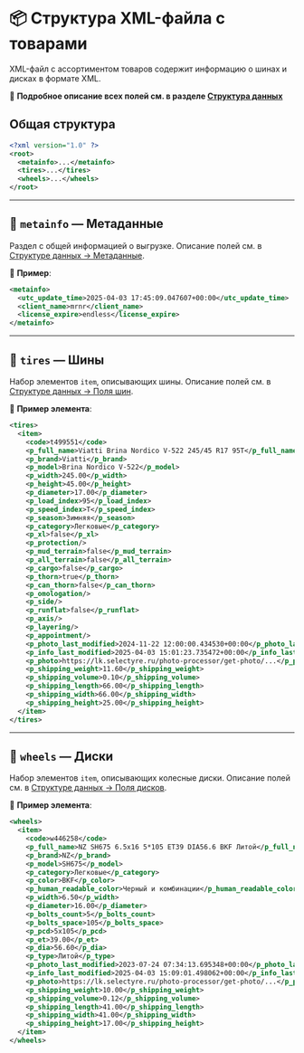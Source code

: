 # 📦 Структура XML-файла с товарами

XML-файл с ассортиментом товаров содержит информацию о шинах и дисках в формате XML.

📖 **Подробное описание всех полей см. в разделе [Структура данных](../data_structure.md)**

## Общая структура

```xml
<?xml version="1.0" ?>
<root>
  <metainfo>...</metainfo>
  <tires>...</tires>
  <wheels>...</wheels>
</root>
```

---

## 🧠 `metainfo` — Метаданные

Раздел с общей информацией о выгрузке. Описание полей см. в [Структуре данных → Метаданные](../data_structure.md#метаданные-metainfo).

📌 **Пример**:

```xml
<metainfo>
  <utc_update_time>2025-04-03 17:45:09.047607+00:00</utc_update_time>
  <client_name>mrnr</client_name>
  <license_expire>endless</license_expire>
</metainfo>
```

---

## 🛞 `tires` — Шины

Набор элементов `item`, описывающих шины. Описание полей см. в [Структуре данных → Поля шин](../data_structure.md#поля-шин).

📌 **Пример элемента**:

```xml
<tires>
  <item>
    <code>t499551</code>
    <p_full_name>Viatti Brina Nordico V-522 245/45 R17 95T</p_full_name>
    <p_brand>Viatti</p_brand>
    <p_model>Brina Nordico V-522</p_model>
    <p_width>245.00</p_width>
    <p_height>45.00</p_height>
    <p_diameter>17.00</p_diameter>
    <p_load_index>95</p_load_index>
    <p_speed_index>T</p_speed_index>
    <p_season>Зимняя</p_season>
    <p_category>Легковые</p_category>
    <p_xl>false</p_xl>
    <p_protection/>
    <p_mud_terrain>false</p_mud_terrain>
    <p_all_terrain>false</p_all_terrain>
    <p_cargo>false</p_cargo>
    <p_thorn>true</p_thorn>
    <p_can_thorn>false</p_can_thorn>
    <p_omologation/>
    <p_side/>
    <p_runflat>false</p_runflat>
    <p_axis/>
    <p_layering/>
    <p_appointment/>
    <p_photo_last_modified>2024-11-22 12:00:00.434530+00:00</p_photo_last_modified>
    <p_info_last_modified>2025-04-03 15:01:23.735472+00:00</p_info_last_modified>
    <p_photo>https://lk.selectyre.ru/photo-processor/get-photo/...</p_photo>
    <p_shipping_weight>11.60</p_shipping_weight>
    <p_shipping_volume>0.10</p_shipping_volume>
    <p_shipping_length>66.00</p_shipping_length>
    <p_shipping_width>66.00</p_shipping_width>
    <p_shipping_height>25.00</p_shipping_height>
  </item>
</tires>
```

---

## 🔘 `wheels` — Диски

Набор элементов `item`, описывающих колесные диски. Описание полей см. в [Структуре данных → Поля дисков](../data_structure.md#поля-дисков).

📌 **Пример элемента**:

```xml
<wheels>
  <item>
    <code>w446258</code>
    <p_full_name>NZ SH675 6.5x16 5*105 ET39 DIA56.6 BKF Литой</p_full_name>
    <p_brand>NZ</p_brand>
    <p_model>SH675</p_model>
    <p_category>Легковые</p_category>
    <p_color>BKF</p_color>
    <p_human_readable_color>Черный и комбинации</p_human_readable_color>
    <p_width>6.50</p_width>
    <p_diameter>16.00</p_diameter>
    <p_bolts_count>5</p_bolts_count>
    <p_bolts_space>105</p_bolts_space>
    <p_pcd>5x105</p_pcd>
    <p_et>39.00</p_et>
    <p_dia>56.60</p_dia>
    <p_type>Литой</p_type>
    <p_photo_last_modified>2023-07-24 07:34:13.695348+00:00</p_photo_last_modified>
    <p_info_last_modified>2025-04-03 15:09:01.498062+00:00</p_info_last_modified>
    <p_photo>https://lk.selectyre.ru/photo-processor/get-photo/...</p_photo>
    <p_shipping_weight>10.00</p_shipping_weight>
    <p_shipping_volume>0.12</p_shipping_volume>
    <p_shipping_length>41.00</p_shipping_length>
    <p_shipping_width>41.00</p_shipping_width>
    <p_shipping_height>17.00</p_shipping_height>
  </item>
</wheels>
``` 